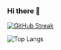 ### Hi there 👋

[![GitHub Streak](https://streak-stats.demolab.com?user=yjwbcxy&theme=soft-green&date_format=j%2Fn%5B%2FY%5D)](https://git.io/streak-stats)

![Top Langs](https://github-readme-stats-inky-chi-45.vercel.app/api/top-langs/?username=yjwbcxy&layout=compact&theme=dark&card_width=330)
<!--
**YJWBCXY/YJWBCXY** is a ✨ _special_ ✨ repository because its `README.md` (this file) appears on your GitHub profile.
-->
